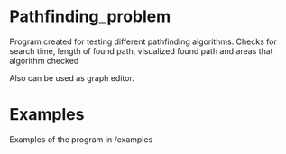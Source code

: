 # Pathfinding_problem
Program created for testing different pathfinding algorithms. 
Checks for search time, length of found path, visualized found path and areas that algorithm checked

Also can be used as graph editor.

# Examples
Examples of the program in /examples
